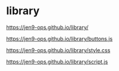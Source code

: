 # library

https://jen9-ops.github.io/library/

https://jen9-ops.github.io/library/buttons.js

https://jen9-ops.github.io/library/style.css


https://jen9-ops.github.io/library/script.js
